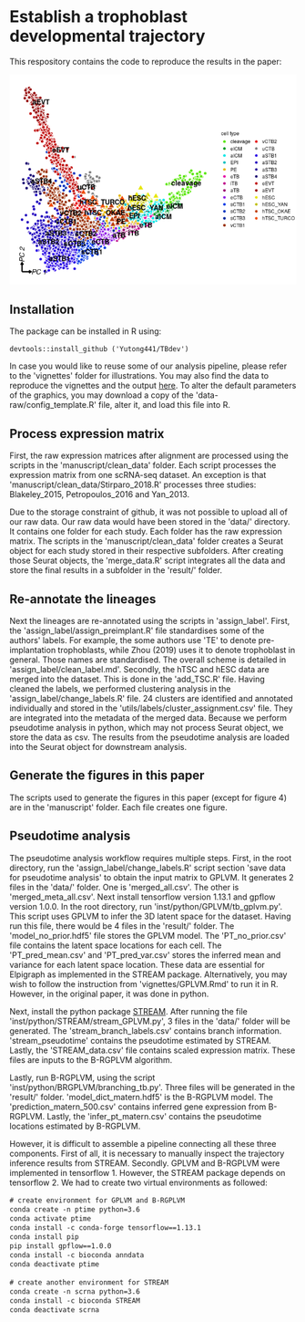 # Establish a trophoblast developmental trajectory

This respository contains the code to reproduce the results in the paper:

![](vignettes/TB_trajectory.png)

## Installation
The package can be installed in R using:
```{r}
devtools::install_github ('Yutong441/TBdev')
```

In case you would like to reuse some of our analysis pipeline, please refer to
the 'vignettes' folder for illustrations.
You may also find the data to reproduce the vignettes and the output [here](https://drive.google.com/drive/folders/1Jz2s33SLmvtXisVPTwNZtDBU4uvEInax?usp=sharing).
To alter the default parameters of the graphics, you may download a copy of the
'data-raw/config_template.R' file, alter it, and load this file into R.

## Process expression matrix
First, the raw expression matrices after alignment are processed using the
scripts in the 'manuscript/clean_data' folder. Each script processes the
expression matrix from one scRNA-seq dataset. An exception is that
'manuscript/clean_data/Stirparo_2018.R' processes three studies: Blakeley_2015,
Petropoulos_2016 and Yan_2013. 

Due to the storage constraint of github, it was not possible to upload all of
our raw data. Our raw data would have been stored in the 'data/' directory. It
contains one folder for each study. Each folder has the raw expression matrix.
The scripts in the 'manuscript/clean_data' folder creates a Seurat object for
each study stored in their respective subfolders. After creating those Seurat
objects, the 'merge_data.R' script integrates all the data and store the final
results in a subfolder in the 'result/' folder.

## Re-annotate the lineages
Next the lineages are re-annotated using the scripts in 'assign_label'. First,
the 'assign_label/assign_preimplant.R' file standardises some of the authors'
labels. For example, the some authors use 'TE' to denote pre-implantation
trophoblasts, while Zhou (2019) uses it to denote trophoblast in general. Those
names are standardised. The overall scheme is detailed in
'assign_label/clean_label.md'. Secondly, the hTSC and hESC data are merged into
the dataset. This is done in the 'add_TSC.R' file. Having cleaned the labels,
we performed clustering analysis in the 'assign_label/change_labels.R' file. 24
clusters are identified and annotated individually and stored in the
'utils/labels/cluster_assignment.csv' file. They are integrated into the
metadata of the merged data.  Because we perform pseudotime analysis in python,
which may not process Seurat object, we store the data as csv. The results from
the pseudotime analysis are loaded into the Seurat object for downstream
analysis.

## Generate the figures in this paper
The scripts used to generate the figures in this paper (except for figure 4)
are in the 'manuscript' folder. Each file creates one figure.

## Pseudotime analysis
The pseudotime analysis workflow requires multiple steps. First, in the root
directory, run the 'assign_label/change_labels.R' script section 'save data for
pseudotime analysis' to obtain the input matrix to GPLVM. It generates 2 files
in the 'data/' folder. One is 'merged_all.csv'. The other is
'merged_meta_all.csv'. Next install tensorflow version 1.13.1 and gpflow
version 1.0.0. In the root directory, run 'inst/python/GPLVM/tb_gplvm.py'. This
script uses GPLVM to infer the 3D latent space for the dataset. Having run this
file, there would be 4 files in the 'result/' folder.  The
'model_no_prior.hdf5' file stores the GPLVM model. The 'PT_no_prior.csv' file
contains the latent space locations for each cell. The 'PT_pred_mean.csv' and
'PT_pred_var.csv' stores the inferred mean and variance for each latent space
location. These data are essential for Elpigraph as implemented in the STREAM
package. Alternatively, you may wish to follow the instruction from
'vignettes/GPLVM.Rmd' to run it in R. However, in the original paper, it was
done in python.

Next, install the python package [STREAM](https://github.com/pinellolab/STREAM). 
After running the file 'inst/python/STREAM/stream_GPLVM.py', 3 files in the
'data/' folder will be generated. The 'stream_branch_labels.csv' contains
branch information. 'stream_pseudotime' contains the pseudotime estimated by
STREAM. Lastly, the 'STREAM_data.csv' file contains scaled expression matrix.
These files are inputs to the B-RGPLVM algorithm.

Lastly, run B-RGPLVM, using the script 'inst/python/BRGPLVM/branching_tb.py'.
Three files will be generated in the 'result/' folder.
'model_dict_matern.hdf5' is the B-RGPLVM model. The 'prediction_matern_500.csv'
contains inferred gene expression from B-RGPLVM. Lastly, the
'infer_pt_matern.csv' contains the pseudotime locations estimated by B-RGPLVM.

However, it is difficult to assemble a pipeline connecting all these three
components. First of all, it is necessary to manually inspect the trajectory
inference results from STREAM. Secondly. GPLVM and B-RGPLVM were implemented in
tensorflow 1. However, the STREAM package depends on tensorflow 2. We had to
create two virtual environments as followed:

```{bash}
# create environment for GPLVM and B-RGPLVM
conda create -n ptime python=3.6
conda activate ptime
conda install -c conda-forge tensorflow==1.13.1
conda install pip
pip install gpflow==1.0.0
conda install -c bioconda anndata
conda deactivate ptime

# create another environment for STREAM
conda create -n scrna python=3.6
conda install -c bioconda STREAM
conda deactivate scrna
```
